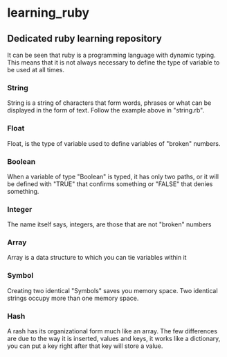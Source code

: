 # learning_ruby
## Dedicated ruby learning repository

It can be seen that ruby is a programming language with dynamic typing. This means that it is not always necessary to define the type of variable to be used at all times.

### String  
String is a string of characters that form words, phrases or what can be displayed in the form of text. Follow the example above in "string.rb".

### Float  
Float, is the type of variable used to define variables of "broken" numbers.

### Boolean
When a variable of type "Boolean" is typed, it has only two paths, or it will be defined with "TRUE" that confirms something or "FALSE" that denies something.

### Integer  
The name itself says, integers, are those that are not "broken" numbers

### Array
Array is a data structure to which you can tie variables within it

### Symbol
Creating two identical "Symbols" saves you memory space. Two identical strings occupy more than one memory space.

### Hash
A rash has its organizational form much like an array. The few differences are due to the way it is inserted, values and keys, it works like a dictionary, you can put a key right after that key will store a value.